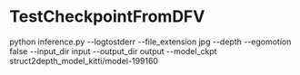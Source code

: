 # TestCheckpointFromDFV

python inference.py --logtostderr --file_extension jpg --depth --egomotion false --input_dir input --output_dir output --model_ckpt struct2depth_model_kitti/model-199160
